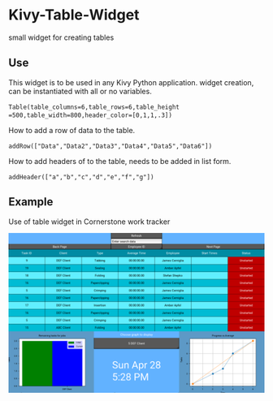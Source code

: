 # Kivy-Table-Widget
small widget for creating tables
## Use
This widget is to be used in any Kivy Python application.
widget creation, can be instantiated with all or no variables.
```
Table(table_columns=6,table_rows=6,table_height =500,table_width=800,header_color=[0,1,1,.3])
```
How to add a row of data to the table.
```
addRow(["Data","Data2","Data3","Data4","Data5","Data6"])
```
How to add headers of to the table, needs to be added in list form.
```
addHeader(["a","b","c","d","e","f","g"])
```
## Example
 Use of table widget in Cornerstone work tracker
 
  ![alt text](https://github.com/Stefunga/Kivy-Table-Widget/blob/master/Table%20example.png)

